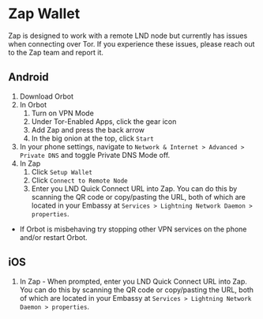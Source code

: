 # Zap Wallet

Zap is designed to work with a remote LND node but currently has issues when connecting over Tor. If you experience these issues, please reach out to the Zap team and report it.
## Android

1. Download Orbot
1. In Orbot
    1. Turn on VPN Mode
    1. Under Tor-Enabled Apps, click the gear icon
    1. Add Zap and press the back arrow
    1. In the big onion at the top, click `Start`
1. In your phone settings, navigate to `Network & Internet > Advanced > Private DNS` and toggle Private DNS Mode off. 
1. In Zap
    1. Click `Setup Wallet`
    1. Click `Connect to Remote Node`
    1. Enter you LND Quick Connect URL into Zap. You can do this by scanning the QR code or copy/pasting the URL, both of which are located in your Embassy at `Services > Lightning Network Daemon > properties`.

* If Orbot is misbehaving try stopping other VPN services on the phone and/or restart Orbot.

## iOS

1. In Zap - When prompted, enter you LND Quick Connect URL into Zap. You can do this by scanning the QR code or copy/pasting the URL, both of which are located in your Embassy at `Services > Lightning Network Daemon > properties`.

